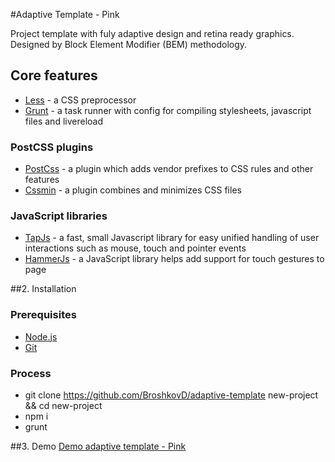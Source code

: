 #Adaptive Template - Pink

Project template with fuly adaptive design and retina ready graphics. Designed by Block Element Modifier (BEM) methodology.

## Core features

* [Less](http://lesscss.org/) - a CSS preprocessor
* [Grunt](http://gruntjs.com/) - a task runner with config for compiling stylesheets, javascript files and livereload

### PostCSS plugins

* [PostCss](https://github.com/postcss/postcss) - a plugin which adds vendor prefixes to CSS rules and other features
* [Cssmin](https://github.com/gruntjs/grunt-contrib-cssmin) - a plugin combines and minimizes CSS files

### JavaScript libraries
* [TapJs](https://github.com/pukhalski/tap) - a fast, small Javascript library for easy unified handling of user interactions such as mouse, touch and pointer events
* [HammerJs](http://hammerjs.github.io/) - a JavaScript library helps add support for touch gestures to page

##2. Installation

### Prerequisites

* [Node.js](https://nodejs.org)
* [Git](https://git-scm.com)

### Process

* git clone https://github.com/BroshkovD/adaptive-template new-project && cd new-project
* npm i
* grunt

##3. Demo
[Demo adaptive template - Pink](https://broshkovd.github.io/adaptive-template/)
